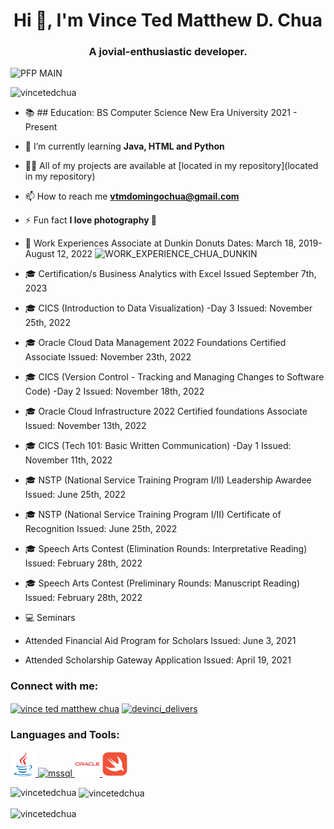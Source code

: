 <h1 align="center">Hi 👋, I'm Vince Ted Matthew D. Chua</h1>
<h3 align="center">A jovial-enthusiastic developer.</h3>
<img width="1073" alt="PFP MAIN" src="https://github.com/VinceTedChua/VinceTedChua/assets/142372312/9161a33c-74a9-49fe-88e5-4028b4d6600a">


<p align="left"> <img src="https://komarev.com/ghpvc/?username=vincetedchua&label=Profile%20views&color=0e75b6&style=flat" alt="vincetedchua" /> </p>

- 📚 ## Education: BS Computer Science New Era University 2021 - Present

- 🌱 I’m currently learning **Java, HTML and Python**

- 👨‍💻 All of my projects are available at [located in my repository](located in my repository)

- 📫 How to reach me **vtmdomingochua@gmail.com**

- ⚡ Fun fact **I love photography 📸**

- 💼 Work Experiences Associate at Dunkin Donuts Dates: March 18, 2019-August 12, 2022
![WORK_EXPERIENCE_CHUA_DUNKIN](https://github.com/VinceTedChua/VinceTedChua/assets/142372312/5f31e276-cc75-4070-b88f-bf38fa38f585)

- 🎓 Certification/s  Business Analytics with Excel Issued September 7th, 2023
- 🎓 CICS (Introduction to Data Visualization) -Day 3 Issued: November 25th, 2022
- 🎓 Oracle Cloud Data Management 2022 Foundations Certified Associate  Issued: November 23th, 2022
- 🎓 CICS (Version Control - Tracking and Managing Changes to Software Code) -Day 2  Issued: November 18th, 2022
- 🎓 Oracle Cloud Infrastructure 2022 Certified foundations Associate Issued: November 13th, 2022
- 🎓 CICS (Tech 101: Basic Written Communication) -Day 1 Issued: November 11th, 2022
- 🎓 NSTP (National Service Training Program I/II) Leadership Awardee Issued: June 25th, 2022
- 🎓 NSTP (National Service Training Program I/II) Certificate of Recognition Issued: June 25th, 2022
- 🎓 Speech Arts Contest (Elimination Rounds: Interpretative Reading) Issued: February 28th, 2022
- 🎓 Speech Arts Contest (Preliminary Rounds: Manuscript Reading) Issued: February 28th, 2022

- 💻 Seminars
- Attended Financial Aid Program for Scholars Issued: June 3, 2021
- Attended Scholarship Gateway Application Issued: April 19, 2021

<h3 align="left">Connect with me:</h3>
<p align="left">
<a href="https://fb.com/vince ted matthew chua" target="blank"><img align="center" src="https://raw.githubusercontent.com/rahuldkjain/github-profile-readme-generator/master/src/images/icons/Social/facebook.svg" alt="vince ted matthew chua" height="30" width="40" /></a>
<a href="https://instagram.com/devinci_delivers" target="blank"><img align="center" src="https://raw.githubusercontent.com/rahuldkjain/github-profile-readme-generator/master/src/images/icons/Social/instagram.svg" alt="devinci_delivers" height="30" width="40" /></a>
</p>

<h3 align="left">Languages and Tools:</h3>
<p align="left"> <a href="https://www.java.com" target="_blank" rel="noreferrer"> <img src="https://raw.githubusercontent.com/devicons/devicon/master/icons/java/java-original.svg" alt="java" width="40" height="40"/> </a> <a href="https://www.microsoft.com/en-us/sql-server" target="_blank" rel="noreferrer"> <img src="https://www.svgrepo.com/show/303229/microsoft-sql-server-logo.svg" alt="mssql" width="40" height="40"/> </a> <a href="https://www.oracle.com/" target="_blank" rel="noreferrer"> <img src="https://raw.githubusercontent.com/devicons/devicon/master/icons/oracle/oracle-original.svg" alt="oracle" width="40" height="40"/> </a> <a href="https://developer.apple.com/swift/" target="_blank" rel="noreferrer"> <img src="https://raw.githubusercontent.com/devicons/devicon/master/icons/swift/swift-original.svg" alt="swift" width="40" height="40"/> </a> </p>

<p><img align="left" src="https://github-readme-stats.vercel.app/api/top-langs?username=vincetedchua&show_icons=true&locale=en&layout=compact" alt="vincetedchua" /></p>

<p>&nbsp;<img align="center" src="https://github-readme-stats.vercel.app/api?username=vincetedchua&show_icons=true&locale=en" alt="vincetedchua" /></p>

<p><img align="center" src="https://github-readme-streak-stats.herokuapp.com/?user=vincetedchua&" alt="vincetedchua" /></p>
